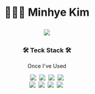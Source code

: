 <h1 align="center">👩🏻‍💻 Minhye Kim <br/>
<p align="center">
 <a href="https://minhyee-portfolio.notion.site/057874f000eb4befb82760d583b88efd"><img src="https://img.shields.io/badge/Notion-000000?style=flat-square&logo=Notion&logoColor=white"/></a>
</p>
</h1>



<div class=pull-left>
<h3 align="center">🛠 Teck Stack 🛠️</h3>
<p align="center"> Once I've Used </p>
<p align="center">
    <img src="https://img.shields.io/badge/HTML-E34F26?style=flat-square&logo=HTML5&logoColor=white"/>&nbsp 
    <img src="https://img.shields.io/badge/CSS-1572B6?style=flat-square&logo=CSS3&logoColor=white"/>&nbsp 
    <img src="https://img.shields.io/badge/jQuery-0769AD?style=flat-square&logo=jQuery&logoColor=white"/>&nbsp 
    <img src="https://img.shields.io/badge/Sass-CC6699?style=flat-square&logo=Sass&logoColor=white"/><br/> 
    <img src="https://img.shields.io/badge/JavaScript-F7DF1E?style=flat-square&logo=JavaScript&logoColor=white"/>&nbsp 
    <img src="https://img.shields.io/badge/React-61DAFB?style=flat-square&logo=React&logoColor=white"/>&nbsp 
    <img src="https://img.shields.io/badge/TypeScript-3178C6?style=flat-square&logo=TypeScript&logoColor=white"/>&nbsp
    <img src="https://img.shields.io/badge/Next.js-000000?style=flat-square&logo=Next.js&logoColor=white"/>&nbsp 
</p>
</div>
<!--
<div class="pull-right">
<h3 align="center">🛠Collaboration & Tools🛠️</h3>
<p align="center"> Once I've Used </p>
<p align="center">
    <img src="https://img.shields.io/badge/HTML-E34F26?style=flat-square&logo=HTML5&logoColor=white"/>&nbsp 
    <img src="https://img.shields.io/badge/CSS-1572B6?style=flat-square&logo=CSS3&logoColor=white"/>&nbsp 
    <img src="https://img.shields.io/badge/jQuery-0769AD?style=flat-square&logo=jQuery&logoColor=white"/>&nbsp 
    <img src="https://img.shields.io/badge/Sass-CC6699?style=flat-square&logo=Sass&logoColor=white"/><br/> 
    <img src="https://img.shields.io/badge/JavaScript-F7DF1E?style=flat-square&logo=JavaScript&logoColor=white"/>&nbsp 
    <img src="https://img.shields.io/badge/React-61DAFB?style=flat-square&logo=React&logoColor=white"/>&nbsp 
    <img src="https://img.shields.io/badge/TypeScript-3178C6?style=flat-square&logo=TypeScript&logoColor=white"/>&nbsp
    <img src="https://img.shields.io/badge/Next.js-000000?style=flat-square&logo=Next.js&logoColor=white"/>&nbsp 
</p>
</div>
-->







<!--
**mndangee/mndangee** is a ✨ _special_ ✨ repository because its `README.md` (this file) appears on your GitHub profile.

Here are some ideas to get you started:

- 🔭 I’m currently working on ...
- 🌱 I’m currently learning ...
- 👯 I’m looking to collaborate on ...
- 🤔 I’m looking for help with ...
- 💬 Ask me about ...
- 📫 How to reach me: ...
- 😄 Pronouns: ...
- ⚡ Fun fact: ...
-->
